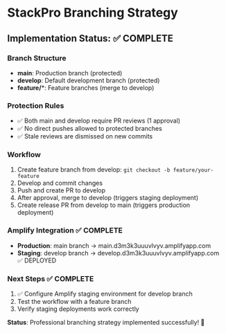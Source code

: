 # StackPro Branching Strategy

## Implementation Status: ✅ COMPLETE

### Branch Structure
- **main**: Production branch (protected)
- **develop**: Default development branch (protected)
- **feature/***: Feature branches (merge to develop)

### Protection Rules
- ✅ Both main and develop require PR reviews (1 approval)
- ✅ No direct pushes allowed to protected branches
- ✅ Stale reviews are dismissed on new commits

### Workflow
1. Create feature branch from develop: `git checkout -b feature/your-feature`
2. Develop and commit changes
3. Push and create PR to develop
4. After approval, merge to develop (triggers staging deployment)
5. Create release PR from develop to main (triggers production deployment)

### Amplify Integration ✅ COMPLETE
- **Production**: main branch → main.d3m3k3uuuvlvyv.amplifyapp.com
- **Staging**: develop branch → develop.d3m3k3uuuvlvyv.amplifyapp.com ✅ DEPLOYED

### Next Steps ✅ COMPLETE
1. ✅ Configure Amplify staging environment for develop branch
2. Test the workflow with a feature branch
3. Verify staging deployments work correctly

**Status**: Professional branching strategy implemented successfully! 🚀
